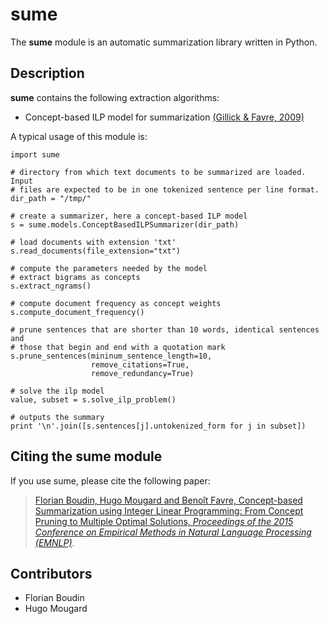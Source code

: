 # sume

The **sume** module is an automatic summarization library written in Python.

## Description

**sume** contains the following extraction algorithms:

- Concept-based ILP model for summarization [(Gillick & Favre, 2009)][gf]

A typical usage of this module is:

    import sume

    # directory from which text documents to be summarized are loaded. Input
    # files are expected to be in one tokenized sentence per line format.
    dir_path = "/tmp/"

    # create a summarizer, here a concept-based ILP model
    s = sume.models.ConceptBasedILPSummarizer(dir_path)

    # load documents with extension 'txt'
    s.read_documents(file_extension="txt")

    # compute the parameters needed by the model
    # extract bigrams as concepts
    s.extract_ngrams()

    # compute document frequency as concept weights
    s.compute_document_frequency()

    # prune sentences that are shorter than 10 words, identical sentences and
    # those that begin and end with a quotation mark
    s.prune_sentences(mininum_sentence_length=10,
                      remove_citations=True,
                      remove_redundancy=True)

    # solve the ilp model
    value, subset = s.solve_ilp_problem()

    # outputs the summary
    print '\n'.join([s.sentences[j].untokenized_form for j in subset])

## Citing the sume module

If you use sume, please cite the following paper:

> [Florian Boudin, Hugo Mougard and Benoît Favre, Concept-based Summarization
using Integer Linear Programming: From Concept Pruning to Multiple Optimal
Solutions, *Proceedings of the 2015 Conference on Empirical Methods in
Natural Language Processing (EMNLP)*][bmf].

## Contributors

- Florian Boudin
- Hugo Mougard

[gf]: http://www.aclweb.org/anthology/W09-1802

[bmf]: http://aclweb.org/anthology/D15-1220
